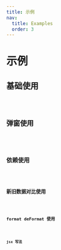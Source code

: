 ```yaml
---
title: 示例
nav:
  title: Examples
  order: 3
---
```


# 示例

## 基础使用

<code src="./demo/demo1.tsx" />

## 弹窗使用

<code src="./demo/demo3.tsx" />

## 依赖使用

<code src="./demo/shouldUpdate.tsx" />

## 新旧数据对比使用

<code src="./demo/diff.tsx" />

## format deFormat 使用

<code src="./demo/demo2.tsx" />

## jsx 写法

<code src="./demo/demo4.tsx" />
